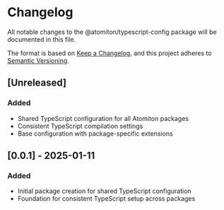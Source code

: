 # Changelog

All notable changes to the @atomiton/typescript-config package will be documented in this file.

The format is based on [Keep a Changelog](https://keepachangelog.com/en/1.0.0/),
and this project adheres to [Semantic Versioning](https://semver.org/spec/v2.0.0.html).

## [Unreleased]

### Added

- Shared TypeScript configuration for all Atomiton packages
- Consistent TypeScript compilation settings
- Base configuration with package-specific extensions

## [0.0.1] - 2025-01-11

### Added

- Initial package creation for shared TypeScript configuration
- Foundation for consistent TypeScript setup across packages

